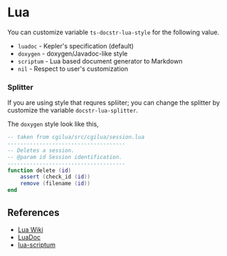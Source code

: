 # Lua

You can customize variable `ts-docstr-lua-style` for the following value.

* `luadoc` - Kepler's specification (default)
* `doxygen` - doxygen/Javadoc-like style
* `scriptum` - Lua based document generator to Markdown
* `nil` - Respect to user's customization

### Splitter

If you are using style that requres spliiter; you can change the splitter by
customize the variable `docstr-lua-splitter`.

The `doxygen` style look like this,

```lua
-- taken from cgilua/src/cgilua/session.lua
-------------------------------------
-- Deletes a session.
-- @param id Session identification.
-------------------------------------
function delete (id)
    assert (check_id (id))
    remove (filename (id))
end
```

## References

* [Lua Wiki](http://lua-users.org/wiki/DocumentingLuaCode)
* [LuaDoc](https://keplerproject.github.io/luadoc/manual.html)
* [lua-scriptum](https://github.com/charlesmallah/lua-scriptum)
